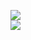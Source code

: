 [![](https://img.shields.io/badge/Made%20With-Github%20Spray-lightgrey.svg?style=for-the-badge&logo=github)](https://github.com/Annihil/github-spray#19391)  
[![](https://i.imgur.com/2DrTn0Z.gif)](https://github.com/Annihil/github-spray)